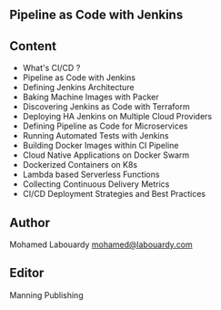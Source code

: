 ## Pipeline as Code with Jenkins

## Content

* What's CI/CD ?
* Pipeline as Code with Jenkins
* Defining Jenkins Architecture
* Baking Machine Images with Packer
* Discovering Jenkins as Code with Terraform
* Deploying HA Jenkins on Multiple Cloud Providers
* Defining Pipeline as Code for Microservices
* Running Automated Tests with Jenkins
* Building Docker Images within CI Pipeline
* Cloud Native Applications on Docker Swarm
* Dockerized Containers on K8s
* Lambda based Serverless Functions
* Collecting Continuous Delivery Metrics
* CI/CD Deployment Strategies and Best Practices

## Author

Mohamed Labouardy <mohamed@labouardy.com>

## Editor

Manning Publishing 
